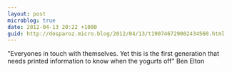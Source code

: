```yaml
---
layout: post
microblog: true
date: 2012-04-13 20:22 +1000
guid: http://desparoz.micro.blog/2012/04/13/t190746729002434560.html
---
```

"Everyones in touch with themselves. Yet this is the first generation that needs printed information to know when the yogurts off" Ben Elton
